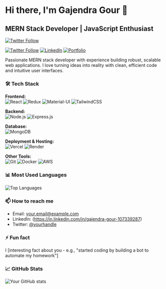 # Hi there, I'm Gajendra Gour 👋

## MERN Stack Developer | JavaScript Enthusiast
[![Twitter Follow](https://img.shields.io/twitter/follow/GajendraGo52258?style=social)](https://x.com/GajendraGo52258)

[![Twitter Follow](https://img.shields.io/twitter/follow/yourhandle?style=social)](https:/x.com/GajendraGo52258)
[![LinkedIn](https://img.shields.io/badge/LinkedIn-Connect-blue)](https://in.linkedin.com/in/gajendra-gour-107339287)
[![Portfolio](https://img.shields.io/badge/Portfolio-Visit-green)](https://portfolio-x5iq.vercel.app/)

Passionate MERN stack developer with experience building robust, scalable web applications. I love turning ideas into reality with clean, efficient code and intuitive user interfaces.

### 🛠 Tech Stack

**Frontend:**  
![React](https://img.shields.io/badge/React-20232A?style=for-the-badge&logo=react&logoColor=61DAFB)
![Redux](https://img.shields.io/badge/Redux-593D88?style=for-the-badge&logo=redux&logoColor=white)
![Material-UI](https://img.shields.io/badge/Material--UI-0081CB?style=for-the-badge&logo=material-ui&logoColor=white)
![TailwindCSS](https://img.shields.io/badge/Tailwind_CSS-38B2AC?style=for-the-badge&logo=tailwind-css&logoColor=white)

**Backend:**  
![Node.js](https://img.shields.io/badge/Node.js-339933?style=for-the-badge&logo=nodedotjs&logoColor=white)
![Express.js](https://img.shields.io/badge/Express.js-000000?style=for-the-badge&logo=express&logoColor=white)

**Database:**  
![MongoDB](https://img.shields.io/badge/MongoDB-4EA94B?style=for-the-badge&logo=mongodb&logoColor=white)

**Deployment & Hosting:**  
![Vercel](https://img.shields.io/badge/Vercel-000000?style=for-the-badge&logo=vercel&logoColor=white)
![Render](https://img.shields.io/badge/Render-46E3B7?style=for-the-badge&logo=render&logoColor=white)

**Other Tools:**  
![Git](https://img.shields.io/badge/Git-F05032?style=for-the-badge&logo=git&logoColor=white)
![Docker](https://img.shields.io/badge/Docker-2CA5E0?style=for-the-badge&logo=docker&logoColor=white)
![AWS](https://img.shields.io/badge/AWS-%23FF9900.svg?style=for-the-badge&logo=amazon-aws&logoColor=white)

### 📊 Most Used Languages

![Top Languages](https://github-readme-stats.vercel.app/api/top-langs/?username=Gajendra8747&layout=compact&theme=radical&hide=html,css)

### 📫 How to reach me

- Email: your.email@example.com
- LinkedIn: (https://in.linkedin.com/in/gajendra-gour-107339287)
- Twitter: [@yourhandle](https://twitter.com/yourhandle)

### ⚡ Fun fact

I [interesting fact about you - e.g., "started coding by building a bot to automate my homework"]

### 📈 GitHub Stats

![Your GitHub stats](https://github-readme-stats.vercel.app/api?username=Gajendra8747&show_icons=true&theme=radical)
